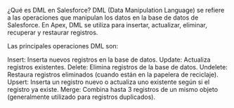 ¿Qué es DML en Salesforce?
DML (Data Manipulation Language) se refiere a las operaciones que manipulan los datos en la base de datos de Salesforce. En Apex, DML se utiliza para insertar, actualizar, eliminar, recuperar y restaurar registros.

Las principales operaciones DML son:

Insert: Inserta nuevos registros en la base de datos.
Update: Actualiza registros existentes.
Delete: Elimina registros de la base de datos.
Undelete: Restaura registros eliminados (cuando están en la papelera de reciclaje).
Upsert: Inserta un registro nuevo o actualiza uno existente según si el registro ya existe.
Merge: Combina hasta 3 registros de un mismo objeto (generalmente utilizado para registros duplicados).